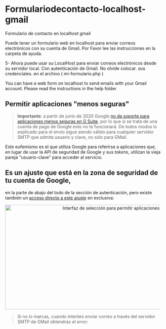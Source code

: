 # Formulariodecontacto-localhost-gmail
Formulario de contacto en localhost gmail

Puede tener un formulario web en localhost para enviar correos electrónicos con su cuenta de Gmail.
Por Favor lee las instrucciones en la carpeta de ayuda.

5- Ahora puede usar su LocalHost para enviar correos electrónicos desde su servidor local.
Con autenticación de Gmail. No olvide colocar. sus credenciales. en el archivo ( mi-formulario.php )


You can have a web form on localhost to send emails with your Gmail account.
Please read the instructions in the help folder



<h2 id="permitir-aplicaciones-menos-seguras-">Permitir aplicaciones "menos seguras"</h2>
<blockquote>
<p><strong>Importante</strong>: a partir de junio de 2020 Google <a href="https://gsuiteupdates.googleblog.com/2019/12/less-secure-apps-oauth-google-username-password-incorrect.html" target="_blank">no da soporte para aplicaciones menos seguras en G Suite</a>, por lo que si se trata de una cuenta de pago de Google esto no te funcionar&aacute;. De todos modos lo explicado para el env&iacute;o sigue siendo v&aacute;lido para cualquier&nbsp;servidor SMTP que admita usuario y clave, no s&oacute;lo para GMail.</p>
</blockquote>
<p>Este eufemismo es el que utiliza Google para referirse a aplicaciones que, en lugar de usar la API de seguridad de Google y sus <em>tokens</em>, utilizan la vieja pareja "usuario-clave" para acceder al servicio.</p>
<p><h2 id="permitir-aplicaciones-menos-seguras-">Es un ajuste que est&aacute; en la zona de seguridad de tu cuenta de Google,</h2> en la parte de abajo del todo de la secci&oacute;n de autenticaci&oacute;n, pero existe tambi&eacute;n un <a href="https://myaccount.google.com/lesssecureapps" target="_blank">acceso directo a este ajuste</a> en exclusiva:</p>
<p style="text-align: center;"><img src="https://camo.githubusercontent.com/474562db8cfd235737915925e40f6e28b8c7b53a/68747470733a2f2f7777772e63616d7075736d76702e65732f7265637572736f732f696d6167652e6178643f706963747572653d2f323031372f33542f476f6f676c652d5365677572696461642d417070732d4d656e6f732d536567757261732e706e67" alt="Interfaz de selecci&oacute;n para permitir aplicaciones menos seguras" width="775" height="338" /></p><blockquote>
<p>Si no lo marcas, cuando intentes enviar correo a trav&eacute;s del servidor SMTP de GMail obtendr&aacute;s el error:</p>
